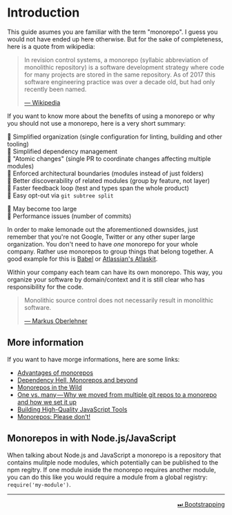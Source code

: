# Introduction

This guide asumes you are familiar with the term "monorepo". I guess you would not have ended up here otherwise. But for the sake of completeness, here is a quote from wikipedia:

> In revision control systems, a monorepo (syllabic abbreviation of monolithic repository) is a software development strategy where code for many projects are stored in the same repository. As of 2017 this software engineering practice was over a decade old, but had only recently been named.
>
> [— Wikipedia](https://en.wikipedia.org/wiki/Monorepo)

If you want to know more about the benefits of using a monorepo or why you should not use a monorepo, here is a very short summary:

🍪 Simplified organization (single configuration for linting, building and other tooling)<br/>
🍪 Simplified dependency management<br/>
🍪 "Atomic changes" (single PR to coordinate changes affecting multiple modules)<br/>
🍪 Enforced architectural boundaries (modules instead of just folders)<br/>
🍪 Better discoverability of related modules (group by feature, not layer)<br/>
🍪 Faster feedback loop (test and types span the whole product)<br/>
🍪 Easy opt-out via `git subtree split`<br/>

🍋 May become too large<br/>
🍋 Performance issues (number of commits)<br/>

In order to make lemonade out the aforementioned downsides, just remember that you're not Google, Twitter or any other super large organization. You don't need to have _one_ monorepo for your whole company. Rather use monorepos to group things that belong together. A good example for this is [Babel](https://babeljs.io/) or [Atlassian's Atlaskit](https://atlaskit.atlassian.com/).

Within your company each team can have its own monorepo. This way, you organize your software by domain/context and it is still clear who has responsibility for the code.

> Monolithic source control does not necessarily result in monolithic software.
>
> [— Markus Oberlehner](https://medium.com/@maoberlehner/monorepos-in-the-wild-33c6eb246cb9)

## More information

If you want to have morge informations, here are some links:

- [Advantages of monorepos](https://danluu.com/monorepo/)
- [Dependency Hell, Monorepos and beyond](https://www.youtube.com/watch?v=VNqmHJtItCs)
- [Monorepos in the Wild](https://medium.com/@maoberlehner/monorepos-in-the-wild-33c6eb246cb9)
- [One vs. many — Why we moved from multiple git repos to a monorepo and how we set it up](https://hackernoon.com/one-vs-many-why-we-moved-from-multiple-git-repos-to-a-monorepo-and-how-we-set-it-up-f4abb0cfe469)
- [Building High-Quality JavaScript Tools](https://www.youtube.com/watch?v=PvabBs_utr8&feature=youtu.be&t=16m24s)
- [Monorepos: Please don’t!](https://medium.com/@mattklein123/monorepos-please-dont-e9a279be011b)

## Monorepos in with Node.js/JavaScript

When talking about Node.js and JavaScript a monorepo is a repository that contains mulitple node modules, which potentially can be published to the npm regitry. If one module inside the monorepo requires another module, you can do this like you would require a module from a global registry: `require('my-module')`.

---

<div>
  <a style="float:right;" href="./02-bootstrapping.md">⏭ Bootstrapping</a>
</div>
